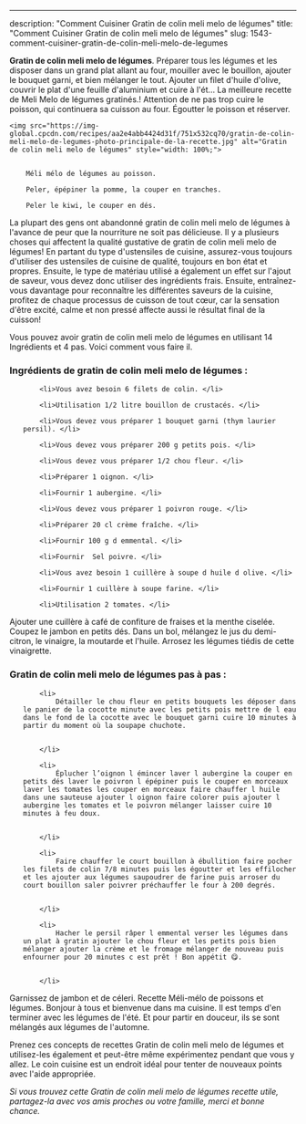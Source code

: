 ---
description: "Comment Cuisiner Gratin de colin meli melo de légumes"
title: "Comment Cuisiner Gratin de colin meli melo de légumes"
slug: 1543-comment-cuisiner-gratin-de-colin-meli-melo-de-legumes

<p>
	<strong>Gratin de colin meli melo de légumes</strong>. 
	Préparer tous les légumes et les disposer dans un grand plat allant au four, mouiller avec le bouillon, ajouter le bouquet garni, et bien mélanger le tout. Ajouter un filet d&#39;huile d&#39;olive, couvrir le plat d&#39;une feuille d&#39;aluminium et cuire à l&#39;ét… La meilleure recette de Meli Melo de légumes gratinés.! Attention de ne pas trop cuire le poisson, qui continuera sa cuisson au four. Égoutter le poisson et réserver.
</p>
<p>
	
	<img src="https://img-global.cpcdn.com/recipes/aa2e4abb4424d31f/751x532cq70/gratin-de-colin-meli-melo-de-legumes-photo-principale-de-la-recette.jpg" alt="Gratin de colin meli melo de légumes" style="width: 100%;">
	
	
		Méli mélo de légumes au poisson.
	
		Peler, épépiner la pomme, la couper en tranches.
	
		Peler le kiwi, le couper en dés.
	
</p>

La plupart des gens ont abandonné gratin de colin meli melo de légumes à l'avance de peur que la nourriture ne soit pas délicieuse. Il y a plusieurs choses qui affectent la qualité gustative de gratin de colin meli melo de légumes! En partant du type d'ustensiles de cuisine, assurez-vous toujours d'utiliser des ustensiles de cuisine de qualité, toujours en bon état et propres. Ensuite, le type de matériau utilisé a également un effet sur l'ajout de saveur, vous devez donc utiliser des ingrédients frais. Ensuite, entraînez-vous davantage pour reconnaître les différentes saveurs de la cuisine, profitez de chaque processus de cuisson de tout cœur, car la sensation d'être excité, calme et non pressé affecte aussi le résultat final de la cuisson!

<!--inarticleads1-->

Vous pouvez avoir gratin de colin meli melo de légumes en utilisant 14 Ingrédients et 4 pas. Voici comment vous faire il.

<h3>Ingrédients de gratin de colin meli melo de légumes :</h3>

<ol>
	
		<li>Vous avez besoin 6 filets de colin. </li>
	
		<li>Utilisation 1/2 litre bouillon de crustacés. </li>
	
		<li>Vous devez vous préparer 1 bouquet garni (thym laurier persil). </li>
	
		<li>Vous devez vous préparer 200 g petits pois. </li>
	
		<li>Vous devez vous préparer 1/2 chou fleur. </li>
	
		<li>Préparer 1 oignon. </li>
	
		<li>Fournir 1 aubergine. </li>
	
		<li>Vous devez vous préparer 1 poivron rouge. </li>
	
		<li>Préparer 20 cl crème fraîche. </li>
	
		<li>Fournir 100 g d emmental. </li>
	
		<li>Fournir  Sel poivre. </li>
	
		<li>Vous avez besoin 1 cuillère à soupe d huile d olive. </li>
	
		<li>Fournir 1 cuillère à soupe farine. </li>
	
		<li>Utilisation 2 tomates. </li>
	
</ol>

Ajouter une cuillère à café de confiture de fraises et la menthe ciselée. Coupez le jambon en petits dés. Dans un bol, mélangez le jus du demi-citron, le vinaigre, la moutarde et l&#39;huile. Arrosez les légumes tiédis de cette vinaigrette. 

<!--inarticleads2-->

<h3>Gratin de colin meli melo de légumes pas à pas :</h3>

<ol>
	
		<li>
			Détailler le chou fleur en petits bouquets les déposer dans le panier de la cocotte minute avec les petits pois mettre de l eau dans le fond de la cocotte avec le bouquet garni cuire 10 minutes à partir du moment où la soupape chuchote.
			
			
		</li>
	
		<li>
			Éplucher l’oignon l émincer laver l aubergine la couper en petits dés laver le poivron l épépiner puis le couper en morceaux laver les tomates les couper en morceaux faire chauffer l huile dans une sauteuse ajouter l oignon faire colorer puis ajouter l aubergine les tomates et le poivron mélanger laisser cuire 10 minutes à feu doux.
			
			
		</li>
	
		<li>
			Faire chauffer le court bouillon à ébullition faire pocher les filets de colin 7/8 minutes puis les égoutter et les effilocher et les ajouter aux légumes saupoudrer de farine puis arroser du court bouillon saler poivrer préchauffer le four à 200 degrés.
			
			
		</li>
	
		<li>
			Hacher le persil râper l emmental verser les légumes dans un plat à gratin ajouter le chou fleur et les petits pois bien mélanger ajouter la crème et le fromage mélanger de nouveau puis enfourner pour 20 minutes c est prêt ! Bon appétit 😋.
			
			
		</li>
	
</ol>

Garnissez de jambon et de céleri. Recette Méli-mélo de poissons et légumes. Bonjour à tous et bienvenue dans ma cuisine. Il est temps d&#39;en terminer avec les légumes de l&#39;été. Et pour partir en douceur, ils se sont mélangés aux légumes de l&#39;automne. 

<!--inarticleads1-->

<p>
Prenez ces concepts de recettes Gratin de colin meli melo de légumes et utilisez-les également et peut-être même expérimentez pendant que vous y allez. Le coin cuisine est un endroit idéal pour tenter de nouveaux points avec l'aide appropriée.
</p>

<p>
<i>Si vous trouvez cette Gratin de colin meli melo de légumes recette utile, partagez-la avec vos amis proches ou votre famille, merci et bonne chance.</i>
</p>
